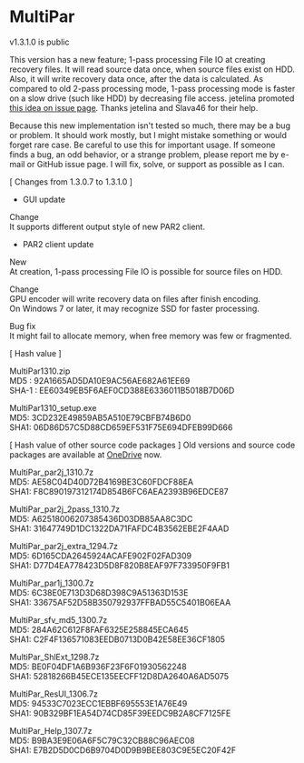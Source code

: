 # MultiPar

v1.3.1.0 is public

 This version has a new feature; 1-pass processing File IO at creating recovery files. 
It will read source data once, when source files exist on HDD. 
Also, it will write recovery data once, after the data is calculated. 
As compared to old 2-pass processing mode, 
1-pass processing mode is faster on a slow drive (such like HDD) by decreasing file access. 
jetelina promoted [this idea on issue page](https://github.com/Yutaka-Sawada/MultiPar/issues/3). 
Thanks jetelina and Slava46 for their help. 

 Because this new implementation isn't tested so much, there may be a bug or problem. 
It should work mostly, but I might mistake something or would forget rare case. 
Be careful to use this for important usage. 
If someone finds a bug, an odd behavior, or a strange problem, 
please report me by e-mail or GitHub issue page. 
I will fix, solve, or support as possible as I can. 


[ Changes from 1.3.0.7 to 1.3.1.0 ]

* GUI update  

Change  
 It supports different output style of new PAR2 client.  

* PAR2 client update  

New  
 At creation, 1-pass processing File IO is possible for source files on HDD.  

Change  
 GPU encoder will write recovery data on files after finish encoding.  
 On Windows 7 or later, it may recognize SSD for faster processing.  

Bug fix  
 It might fail to allocate memory, when free memory was few or fragmented.  


[ Hash value ]

MultiPar1310.zip  
MD5 : 92A1665AD5DA10E9AC56AE682A61EE69  
SHA-1 : EE60349EB5F6AEF0CD388E6336011B5018B7D06D  

MultiPar1310_setup.exe  
MD5: 3CD232E49859AB5A510E79CBFB74B6D0  
SHA1: 06D86D57C5D88CD659EF531F75E694DFEB99D666  



[ Hash value of other source code packages ]
 Old versions and source code packages are available at [OneDrive](https://1drv.ms/u/s!AtGhNMUyvbWOaSo1n_R8awJ_hg0?e=4V0gXu) now.  

MultiPar_par2j_1310.7z  
MD5: AE58C04D40D72B4169BE3C60FDCF88EA  
SHA1: F8C890197312174D854B6FC6AEA2393B96EDCE87  

MultiPar_par2j_2pass_1310.7z  
MD5: A62518006207385436D03DB85AA8C3DC  
SHA1: 31647749D1DC1322DA71FAFDC4B3562EBE2F4AAD  

MultiPar_par2j_extra_1294.7z  
MD5: 6D165CDA2645924ACAFE902F02FAD309  
SHA1: D77D4EA778423D5D8F820B8EAF97F733950F9FB1  

MultiPar_par1j_1300.7z  
MD5: 6C38E0E713D3D68D398C9A51363D153E  
SHA1: 33675AF52D58B350792937FFBAD55C5401B06EAA  

MultiPar_sfv_md5_1300.7z  
MD5: 284A62C612F8FAF6325E258845ECA645  
SHA1: C2F4F136571083EEDB0713D0B42E58EE36CF1805  

MultiPar_ShlExt_1298.7z  
MD5: BE0F04DF1A6B936F23F6F01930562248  
SHA1: 52818266B45ECE135EECFF12D8DA2640A6AD5075  

MultiPar_ResUI_1306.7z  
MD5: 94533C7023ECC1EBBF695553E1A76E49  
SHA1: 90B329BF1EA54D74CD85F39EEDC9B2A8CF7125FE  

MultiPar_Help_1307.7z  
MD5: B9BA3E9E06A6F5C79C32CB88C96AEC08  
SHA1: E7B2D5D0CD6B9704D0D9B9BEE803C9E5EC20F42F  

